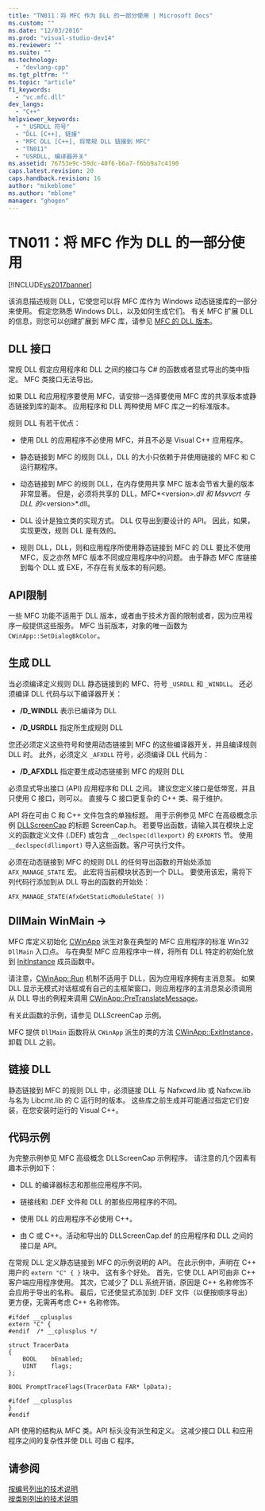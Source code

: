 ```yaml
---
title: "TN011：将 MFC 作为 DLL 的一部分使用 | Microsoft Docs"
ms.custom: ""
ms.date: "12/03/2016"
ms.prod: "visual-studio-dev14"
ms.reviewer: ""
ms.suite: ""
ms.technology: 
  - "devlang-cpp"
ms.tgt_pltfrm: ""
ms.topic: "article"
f1_keywords: 
  - "vc.mfc.dll"
dev_langs: 
  - "C++"
helpviewer_keywords: 
  - "_USRDLL 符号"
  - "DLL [C++], 链接"
  - "MFC DLL [C++], 将常规 DLL 链接到 MFC"
  - "TN011"
  - "USRDLL, 编译器开关"
ms.assetid: 76753e9c-59dc-40f6-b6a7-f6bb9a7c4190
caps.latest.revision: 20
caps.handback.revision: 16
author: "mikeblome"
ms.author: "mblome"
manager: "ghogen"
---
```

# TN011：将 MFC 作为 DLL 的一部分使用
[!INCLUDE[vs2017banner](../assembler/inline/includes/vs2017banner.md)]

该消息描述规则 DLL，它使您可以将 MFC 库作为 Windows 动态链接库的一部分来使用。  假定您熟悉 Windows DLL，以及如何生成它们。  有关 MFC 扩展 DLL 的信息，则您可以创建扩展到 MFC 库，请参见 [MFC 的 DLL 版本](../mfc/tn033-dll-version-of-mfc.md)。  
  
## DLL 接口  
 常规 DLL 假定应用程序和 DLL 之间的接口与 C\# 的函数或者显式导出的类中指定。  MFC 类接口无法导出。  
  
 如果 DLL 和应用程序要使用 MFC，请安排一选择要使用 MFC 库的共享版本或静态链接到库的副本。  应用程序和 DLL 两种使用 MFC 库之一的标准版本。  
  
 规则 DLL 有若干优点：  
  
-   使用 DLL 的应用程序不必使用 MFC，并且不必是 Visual C\+\+ 应用程序。  
  
-   静态链接到 MFC 的规则 DLL，DLL 的大小只依赖于并使用链接的 MFC 和 C 运行期程序。  
  
-   动态链接到 MFC 的规则 DLL，在内存使用共享 MFC 版本会节省大量的版本非常显著。  但是，必须将共享的 DLL，MFC*\<version\>*.dll 和 Msvvcrt 与 DLL 的*\<version\>*.dll。  
  
-   DLL 设计是独立类的实现方式。  DLL 仅导出到要设计的 API。  因此，如果，实现更改，规则 DLL 是有效的。  
  
-   规则 DLL，DLL，则和应用程序所使用静态链接到 MFC 的 DLL 要比不使用 MFC，反之亦然 MFC 版本不同或应用程序中的问题。  由于静态 MFC 库链接到每个 DLL 或 EXE，不存在有关版本的有问题。  
  
## API限制  
 一些 MFC 功能不适用于 DLL 版本，或者由于技术方面的限制或者，因为应用程序一般提供这些服务。  MFC 当前版本，对象的唯一函数为 `CWinApp::SetDialogBkColor`。  
  
## 生成 DLL  
 当必须编译定义规则 DLL 静态链接到的 MFC、符号 `_USRDLL` 和 `_WINDLL`。  还必须编译 DLL 代码与以下编译器开关：  
  
-   **\/D\_WINDLL** 表示已编译为 DLL  
  
-   **\/D\_USRDLL** 指定所生成规则 DLL  
  
 您还必须定义这些符号和使用动态链接到 MFC 的这些编译器开关，并且编译规则 DLL 时。  此外，必须定义 `_AFXDLL` 符号，必须编译 DLL 代码为：  
  
-   **\/D\_AFXDLL** 指定要生成动态链接到 MFC 的规则 DLL  
  
 必须显式导出接口 \(API\) 应用程序和 DLL 之间。  建议您定义接口是低带宽，并且只使用 C 接口，则可以。  直接与 C 接口更复杂的 C\+\+ 类、易于维护。  
  
 API 将在可由 C 和 C\+\+ 文件包含的单独标题。  用于示例参见 MFC 在高级概念示例 [DLLScreenCap](../top/visual-cpp-samples.md) 的标题 ScreenCap.h。  若要导出函数，请输入其在模块上定义的函数定义文件 \(.DEF\) 或包含 `__declspec(dllexport)` 的 `EXPORTS` 节。  使用 `__declspec(dllimport)` 导入这些函数。客户可执行文件。  
  
 必须在动态链接到 MFC 的规则 DLL 的任何导出函数的开始处添加 `AFX_MANAGE_STATE` 宏。  此宏将当前模块状态到一个 DLL。  要使用该宏，需将下列代码行添加到从 DLL 导出的函数的开始处：  
  
 `AFX_MANAGE_STATE(AfxGetStaticModuleState( ))`  
  
## DllMain WinMain \-\>  
 MFC 库定义初始化 [CWinApp](../mfc/reference/cwinapp-class.md) 派生对象在典型的 MFC 应用程序的标准 Win32 `DllMain` 入口点。  与在典型 MFC 应用程序中一样，将所有 DLL 特定的初始化放到 [InitInstance](../Topic/CWinApp::InitInstance.md) 成员函数中。  
  
 请注意，[CWinApp::Run](../Topic/CWinApp::Run.md) 机制不适用于 DLL，因为应用程序拥有主消息泵。  如果 DLL 显示无模式对话框或有自己的主框架窗口，则应用程序的主消息泵必须调用从 DLL 导出的例程来调用 [CWinApp::PreTranslateMessage](../Topic/CWinApp::PreTranslateMessage.md)。  
  
 有关此函数的示例，请参见 DLLScreenCap 示例。  
  
 MFC 提供 `DllMain` 函数将从 `CWinApp` 派生的类的方法 [CWinApp::ExitInstance](../Topic/CWinApp::ExitInstance.md)，卸载 DLL 之前。  
  
## 链接 DLL  
 静态链接到 MFC 的规则 DLL 中，必须链接 DLL 与 Nafxcwd.lib 或 Nafxcw.lib 与名为 Libcmt.lib 的 C 运行时的版本。  这些库之前生成并可能通过指定它们安装，在您安装时运行的 Visual C\+\+。  
  
## 代码示例  
 为完整示例参见 MFC 高级概念 DLLScreenCap 示例程序。  请注意的几个因素有趣本示例如下：  
  
-   DLL 的编译器标志和那些应用程序不同。  
  
-   链接线和 .DEF 文件和 DLL 的那些应用程序的不同。  
  
-   使用 DLL 的应用程序不必使用 C\+\+。  
  
-   由 C 或 C\+\+。活动和导出的 DLLScreenCap.def 的应用程序和 DLL 之间的接口是 API。  
  
 在常规 DLL 定义静态链接到 MFC 的示例说明的 API。  在此示例中，声明在 C\+\+ 用户的 `extern "C" { }` 块中。  这有多个好处。  首先，它使 DLL API可由非 C\+\+ 客户端应用程序使用。  其次，它减少了 DLL 系统开销，原因是 C\+\+ 名称修饰不会应用于导出的名称。  最后，它还使显式添加到 .DEF 文件（以便按顺序导出）更方便，无需再考虑 C\+\+ 名称修饰。  
  
```  
#ifdef __cplusplus  
extern "C" {  
#endif  /* __cplusplus */  
  
struct TracerData  
{  
    BOOL    bEnabled;  
    UINT    flags;  
};  
  
BOOL PromptTraceFlags(TracerData FAR* lpData);  
  
#ifdef __cplusplus  
}  
#endif  
```  
  
 API 使用的结构从 MFC 类。API 标头没有派生和定义。  这减少接口 DLL 和应用程序之间的复杂性并使 DLL 可由 C 程序。  
  
## 请参阅  
 [按编号列出的技术说明](../mfc/technical-notes-by-number.md)   
 [按类别列出的技术说明](../mfc/technical-notes-by-category.md)